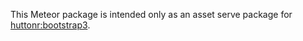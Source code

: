 This Meteor package is intended only as an asset serve package for [huttonr:bootstrap3](https://github.com/huttonr/bootstrap3).
